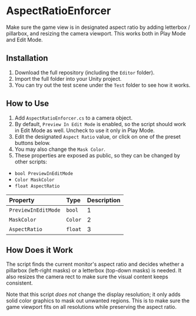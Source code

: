 # AspectRatioEnforcer
Make sure the game view is in designated aspect ratio by adding letterbox / pillarbox, and resizing the camera viewport.
This works both in Play Mode and Edit Mode.
## Installation
1. Download the full repository (including the `Editor` folder).
2. Import the full folder into your Unity project.
3. You can try out the test scene under the `Test` folder to see how it works.
## How to Use
1. Add `AspectRatioEnforcer.cs` to a camera object.
2. By default, `Preview In Edit Mode` is enabled, so the script should work in Edit Mode as well. Uncheck to use it only in Play Mode.
3. Edit the designated `Aspect Ratio` value, or click on one of the preset buttons below.
4. You may also change the `Mask Color`.
5. These properties are exposed as public, so they can be changed by other scripts:
  - `bool PreviewInEditMode`
  - `Color MaskColor`
  - `float AspectRatio`

| Property     | Type  | Description |
| :--- | :--- | :--- |
| `PreviewInEditMode` | `bool` | 1           |
| `MaskColor`         | `Color` | 2           |
| `AspectRatio`       | `float` | 3           |

## How Does it Work
The script finds the current monitor's aspect ratio and decides whether a pillarbox (left-right masks) or a letterbox (top-down masks) is needed. It also resizes the camera rect to make sure the visual content keeps consistent. 

Note that this script *does not* change the display resolution; it only adds solid color graphics to mask out unwanted regions. This is to make sure the game viewport fits on all resolutions while preserving the aspect ratio.
